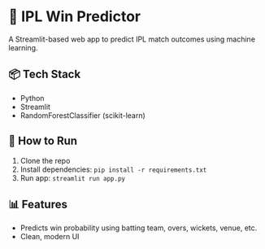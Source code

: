 # 🏏 IPL Win Predictor

A Streamlit-based web app to predict IPL match outcomes using machine learning.

## 📦 Tech Stack
- Python
- Streamlit
- RandomForestClassifier (scikit-learn)

## 🚀 How to Run
1. Clone the repo
2. Install dependencies: `pip install -r requirements.txt`
3. Run app: `streamlit run app.py`

## 📊 Features
- Predicts win probability using batting team, overs, wickets, venue, etc.
- Clean, modern UI
